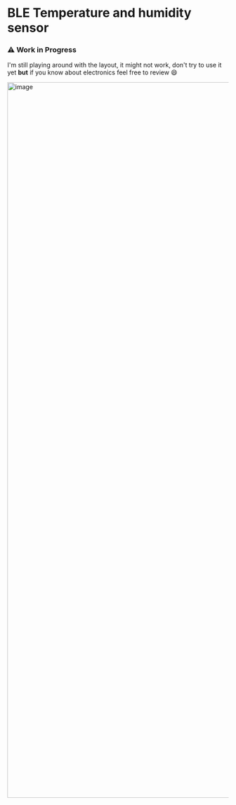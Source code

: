 # BLE Temperature and humidity sensor

### ⚠️ Work in Progress
I'm still playing around with the layout, it might not work, don't try to use it yet **but** if you know about electronics feel free to review 😄



<img width="1580" height="1630" alt="image" src="https://github.com/user-attachments/assets/346a145a-93bd-472f-836e-222ad3f9950f" />
